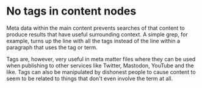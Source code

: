 # No tags in content nodes

Meta data within the main content prevents searches of that content to produce results that have useful surrounding context. A simple grep, for example, turns up the line with all the tags instead of the line within a paragraph that uses the tag or term.

Tags are, however, very useful in meta matter files where they can be used when publishing to other services like Twitter, Mastodon, YouTube and the like. Tags can also be manipulated by dishonest people to cause content to seem to be related to things that don't even involve the term at all.
